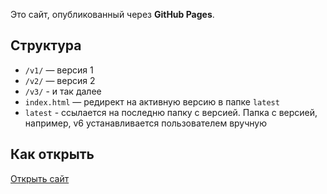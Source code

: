 Это сайт, опубликованный через **GitHub Pages**.

## Структура
- `/v1/` — версия 1
- `/v2/` — версия 2
- `/v3/` - и так далее
- `index.html` — редирект на активную версию в папке `latest`
- `latest` - ссылается на последню папку с версией. Папка с версией, например, v6 устанавливается пользователем вручную

## Как открыть
[Открыть сайт](https://igor617.github.io/cc-simulator_vers_2/latest/)
